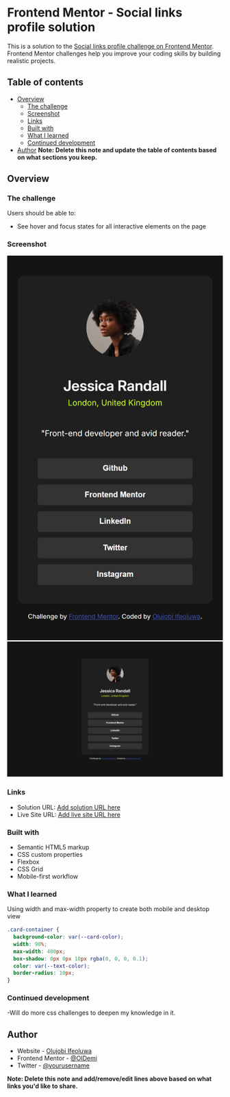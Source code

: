 # Frontend Mentor - Social links profile solution

This is a solution to the [Social links profile challenge on Frontend Mentor](https://www.frontendmentor.io/challenges/social-links-profile-UG32l9m6dQ). Frontend Mentor challenges help you improve your coding skills by building realistic projects.

## Table of contents

- [Overview](#overview)
  - [The challenge](#the-challenge)
  - [Screenshot](#screenshot)
  - [Links](#links)
  - [Built with](#built-with)
  - [What I learned](#what-i-learned)
  - [Continued development](#continued-development)
- [Author](#author)
  **Note: Delete this note and update the table of contents based on what sections you keep.**

## Overview

### The challenge

Users should be able to:

- See hover and focus states for all interactive elements on the page

### Screenshot

![Mobile View](<./assets/images/127.0.0.1_5500_index.html(iPhone%20SE).png>)
![Desktop View](<./assets/images/127.0.0.1_5500_index.html(Nest%20Hub%20Max).png>)

### Links

- Solution URL: [Add solution URL here](https://your-solution-url.com)
- Live Site URL: [Add live site URL here](https://your-live-site-url.com)

### Built with

- Semantic HTML5 markup
- CSS custom properties
- Flexbox
- CSS Grid
- Mobile-first workflow

### What I learned

Using width and max-width property to create both mobile and desktop view

```css
.card-container {
  background-color: var(--card-color);
  width: 90%;
  max-width: 400px;
  box-shadow: 0px 0px 10px rgba(0, 0, 0, 0.1);
  color: var(--text-color);
  border-radius: 10px;
}
```

### Continued development

-Will do more css challenges to deepen my knowledge in it.

## Author

- Website - [Olujobi Ifeoluwa](https://od-portfolio.netlify.app/)
- Frontend Mentor - [@OIDemi](https://www.frontendmentor.io/profile/OIDemi)
- Twitter - [@yourusername](https://www.twitter.com/i_amoj)

**Note: Delete this note and add/remove/edit lines above based on what links you'd like to share.**

